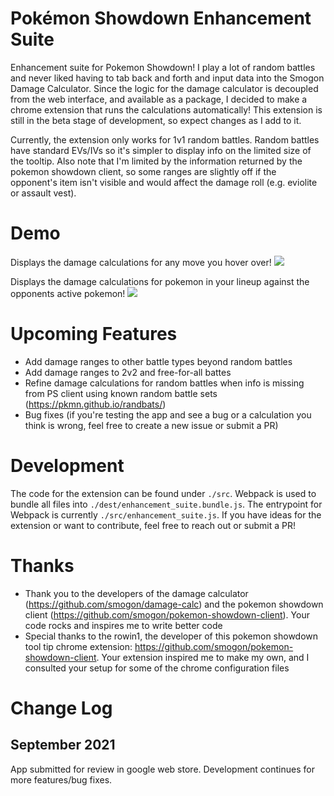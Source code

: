 # Pokémon Showdown Enhancement Suite 
Enhancement suite for Pokemon Showdown! I play a lot of random battles and never liked having to tab back and forth and input data into the Smogon Damage Calculator. Since the logic for the damage calculator is decoupled from the web interface, and available as a package, I decided to make a chrome extension that runs the calculations automatically! This extension is still in the beta stage of development, so expect changes as I add to it.

Currently, the extension only works for 1v1 random battles. Random battles have standard EVs/IVs so it's simpler to display info on the limited size of the tooltip. Also note that I'm limited by the information returned by the pokemon showdown client, so some ranges are slightly off if the opponent's item isn't visible and would affect the damage roll (e.g. eviolite or assault vest).

# Demo
Displays the damage calculations for any move you hover over!
![](https://github.com/chhollenbach/pokemon-showdown-enhancement-suite/blob/main/public/demo4.JPG?raw=true)

Displays the damage calculations for pokemon in your lineup against the opponents active pokemon!
![](https://github.com/chhollenbach/pokemon-showdown-enhancement-suite/blob/main/public/demo5.JPG?raw=true)

# Upcoming Features
* Add damage ranges to other battle types beyond random battles
* Add damage ranges to 2v2 and free-for-all battes
* Refine damage calculations for random battles when info is missing from PS client using known random battle sets (https://pkmn.github.io/randbats/)
* Bug fixes (if you're testing the app and see a bug or a calculation you think is wrong, feel free to create a new issue or submit a PR)

# Development
The code for the extension can be found under `./src`. Webpack is used to bundle all files into `./dest/enhancement_suite.bundle.js`. The entrypoint for Webpack is currently `./src/enhancement_suite.js`. If you have ideas for the extension or want to contribute, feel free to reach out or submit a PR!

# Thanks
* Thank you to the developers of the damage calculator (https://github.com/smogon/damage-calc) and the pokemon showdown client (https://github.com/smogon/pokemon-showdown-client). Your code rocks and inspires me to write better code
* Special thanks to the rowin1, the developer of this pokemon showdown tool tip chrome extension: https://github.com/smogon/pokemon-showdown-client. Your extension inspired me to make my own, and I consulted your setup for some of the chrome configuration files

# Change Log
## September 2021
App submitted for review in google web store. Development continues for more features/bug fixes.

